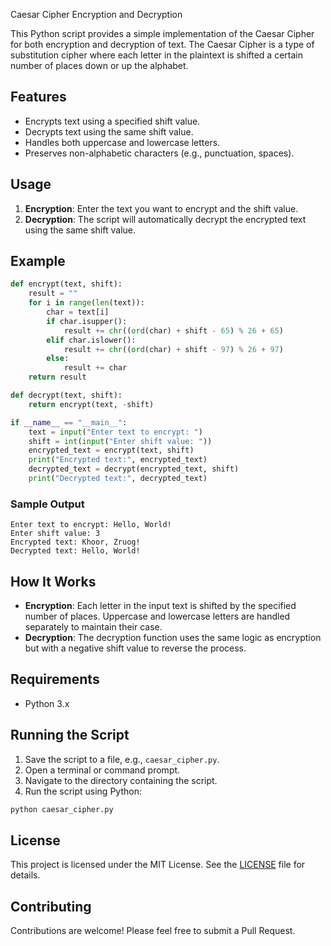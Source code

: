 Caesar Cipher Encryption and Decryption

This Python script provides a simple implementation of the Caesar Cipher for both encryption and decryption of text. The Caesar Cipher is a type of substitution cipher where each letter in the plaintext is shifted a certain number of places down or up the alphabet.

## Features

- Encrypts text using a specified shift value.
- Decrypts text using the same shift value.
- Handles both uppercase and lowercase letters.
- Preserves non-alphabetic characters (e.g., punctuation, spaces).

## Usage

1. **Encryption**: Enter the text you want to encrypt and the shift value.
2. **Decryption**: The script will automatically decrypt the encrypted text using the same shift value.

## Example

```python
def encrypt(text, shift):
    result = ""
    for i in range(len(text)):
        char = text[i]
        if char.isupper():
            result += chr((ord(char) + shift - 65) % 26 + 65)
        elif char.islower():
            result += chr((ord(char) + shift - 97) % 26 + 97)
        else:
            result += char
    return result

def decrypt(text, shift):
    return encrypt(text, -shift)

if __name__ == "__main__":
    text = input("Enter text to encrypt: ")
    shift = int(input("Enter shift value: "))
    encrypted_text = encrypt(text, shift)
    print("Encrypted text:", encrypted_text)
    decrypted_text = decrypt(encrypted_text, shift)
    print("Decrypted text:", decrypted_text)
```

### Sample Output

```
Enter text to encrypt: Hello, World!
Enter shift value: 3
Encrypted text: Khoor, Zruog!
Decrypted text: Hello, World!
```

## How It Works

- **Encryption**: Each letter in the input text is shifted by the specified number of places. Uppercase and lowercase letters are handled separately to maintain their case.
- **Decryption**: The decryption function uses the same logic as encryption but with a negative shift value to reverse the process.

## Requirements

- Python 3.x

## Running the Script

1. Save the script to a file, e.g., `caesar_cipher.py`.
2. Open a terminal or command prompt.
3. Navigate to the directory containing the script.
4. Run the script using Python:

```sh
python caesar_cipher.py
```

## License

This project is licensed under the MIT License. See the [LICENSE](LICENSE) file for details.

## Contributing

Contributions are welcome! Please feel free to submit a Pull Request.


